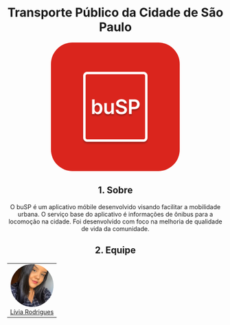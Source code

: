
<div align="center" >

# Transporte Público da Cidade de São Paulo

<a href="https://liviarodrigues1.github.io/App-buSP/">
  <img src="./docs/assets/buSP.png" alt="buSP logo" height="auto" width="300"  style="border-radius:50px">
</a>

## 1. Sobre

O buSP é um aplicativo móbile desenvolvido visando facilitar a mobilidade urbana. O serviço base do aplicativo é informações de ônibus para a locomoção na cidade. Foi desenvolvido com foco na melhoria de qualidade de vida da comunidade.

## 2. Equipe
  
  <table>
      <tr>
        <td align="center">
            <a href="https://github.com/Liviarodrigues1">
                <img style="border-radius: 50%;" src="docs/assets/foto-da-equipe/livia.jpeg" height="auto" width="100px;"/>
                    <br />Lívia Rodrigues
            </a>
        </td>
    </table>
</div>
